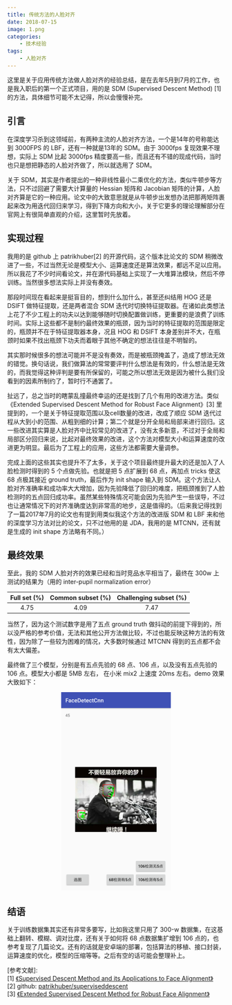 ```yaml
---
title: 传统方法的人脸对齐
date: 2018-07-15
image: 1.png
categories:
    - 技术经验
tags: 
    - 人脸对齐
---
```

这里是关于应用传统方法做人脸对齐的经验总结，是在去年5月到7月的工作，也是我入职后的第一个正式项目，用的是 SDM (Supervised Descent Method) [1] 的方法，具体细节可能不太记得，所以会慢慢补完。  
<!--more-->
## 引言
在深度学习杀到这领域前，有两种主流的人脸对齐方法，一个是14年的号称能达到 3000FPS 的 LBF，还有一种就是13年的 SDM。由于 3000fps 复现效果不理想，实际上 SDM 比起 3000fps 精度要高一些，而且还有不错的现成代码，当时也只是想把静态的人脸对齐做了，所以就选用了 SDM。 

关于 SDM，其实是作者提出的一种非线性最小二乘优化的方法，类似牛顿步等方法，只不过回避了需要大计算量的 Hessian 矩阵和 Jacobian 矩阵的计算，人脸对齐算是它的一种应用。论文中的大致意思就是从牛顿步出发想办法把那两矩阵裹起来改为用迭代回归来学习，得到下降方向和大小，关于它更多的理论理解部分在官网上有很简单直观的介绍，这里暂时先放着。  

## 实现过程
我用的是 github 上 patrikhuber[2] 的开源代码，这个版本比论文的 SDM 稍微改进了一些，不过当然无论是模型大小、运算速度还是算法效果，都远不足以应用。所以我花了不少时间看论文，并在源代码基础上实现了一大堆算法模块，然后不停训练。当然很多想法实际上并没有奏效。 

那段时间现在看起来是挺盲目的，想到什么加什么，甚至还纠结用 HOG 还是 DSIFT 做特征提取，还是两者混合 SDM 迭代时切换特征提取器。在诸如此类想法上花了不少工程上的功夫以达到能够随时切换配置做训练，更重要的是浪费了训练时间。实际上这些都不是制约最终效果的瓶颈，因为当时的特征提取的范围是限定的，瓶颈并不在于特征提取器本身，况且 HOG 和 DSIFT 本身差别并不大，在瓶颈时如果不找出瓶颈下功夫而着眼于其他不确定的想法往往是不明智的。  

其实那时候很多的想法可能并不是没有奏效，而是被瓶颈掩盖了，造成了想法无效的错觉。换句话说，我们做算法的常常要评判什么想法是有效的，什么想法是无效的，而我觉得这种评判是要有所保留的，可能之所以想法无效是因为被什么我们没看到的因素所制约了，暂时行不通罢了。  

扯远了，总之当时的瞎蒙乱撞最终幸运的还是找到了几个有用的改进方法。类似《Extended Supervised Descent Method for Robust Face Alignment》[3] 里提到的，一个是关于特征提取范围以及cell数量的改进，改成了顺应 SDM 迭代过程从大到小的范围、从粗到细的计算；第二个就是分开全局和局部来进行回归。这一些改进其实算是人脸对齐中比较常见的改进了，没有太多新意，不过对于全局和局部区分回归来说，比起对最终效果的改进，这个方法对模型大小和运算速度的改进更为明显。最后为了工程上的应用，这些方法都需要大量调参。  

完成上面的这些其实也提升不了太多，关于这个项目最终提升最大的还是加入了人脸检测时得到的 5 个点做先验。也就是把 5 点扩展到 68 点，再加点 tricks 使这 68 点极其接近 ground truth，最后作为 init shape 输入到 SDM。这个方法让人脸对齐准确率和成功率大大增加，因为先验降低了回归的难度，把瓶颈推到了人脸检测时的五点回归成功率。虽然某些特殊情况可能会因为先验产生一些误导，不过也让通常情况下的对齐准确度达到非常高的地步，这是值得的。（后来我记得找到了一篇2017年7月的论文也有提到用类似我这个方法的改进版 SDM 和 LBF 来和他的深度学习方法对比的论文，只不过他用的是 JDA，我用的是 MTCNN，还有就是生成的 init shape 方法略有不同。）  

## 最终效果
至此，我的 SDM 人脸对齐的效果已经和当时竞品水平相当了，最终在 300w 上测试的结果为（用的 inter-pupil normalization error）  
  
|Full set (%)|Common subset (%)|Challenging subset (%)|
|:----:|:----:|:----:|
|4.75|4.09|7.47|  

当然了，因为这个测试数字是用了五点 ground truth 做抖动的前提下得到的，所以没严格的参考价值，无法和其他公开方法做比较，不过也能反映这种方法的有效性，因为除了一些较为困难的情况，大多数时候通过 MTCNN 得到的五点都不会有太大偏差。   

最终做了三个模型，分别是有五点先验的 68 点、106 点，以及没有五点先验的 106 点。模型大小都是 5MB 左右， 在小米 mix2 上速度 20ms 左右。demo 效果大致如下：

<figure align=center>
<img src="2.png" width="60%">
</figure>  

## 结语
关于训练数据集其实还有非常多要写，比如我这里只用了 300-w 数据集，在这基础上翻转、模糊、调对比度，还有关于如何将 68 点数据集扩增到 106 点的，也参考复现了几篇论文。还有的话就是安卓端的部署，包括算法的移植、接口封装，运算速度的优化，模型的压缩等等。之后有空的话可能会整理补上。




[参考文献]:  
[1] [《Supervised Descent Method and its Applications to Face Alignment》](https://www.cv-foundation.org/openaccess/content_cvpr_2013/papers/Xiong_Supervised_Descent_Method_2013_CVPR_paper.pdf)  
[2] github: [patrikhuber/superviseddescent
](https://github.com/patrikhuber/superviseddescent)   
[3] [《Extended Supervised Descent Method for Robust Face Alignment》](http://pdfs.semanticscholar.org/5c82/0e47981d21c9dddde8d2f8020146e600368f.pdf)







